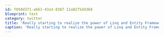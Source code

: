 ```yaml
---
id: f050d371-a661-43a3-8387-11a0275dd368
blueprint: text
category: twitter
title: 'Really starting to realize the power of Linq and Entity Framework 4. Pretty amazing'
caption: 'Really starting to realize the power of Linq and Entity Framework 4. Pretty amazing'
---
```

